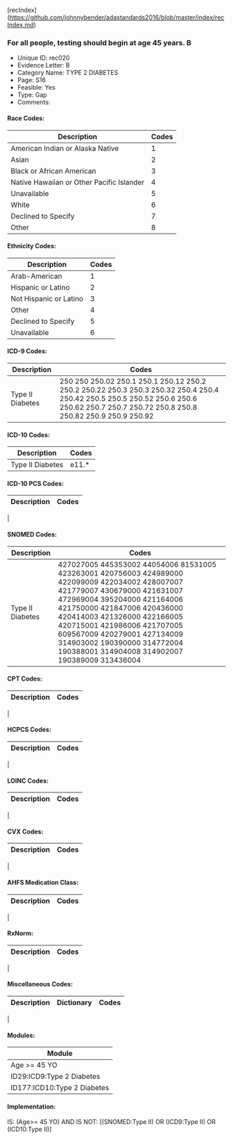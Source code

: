[recIndex] (https://github.com/johnnybender/adastandards2016/blob/master/index/recIndex.md)

### **For all people, testing should begin at age 45 years. B**
* Unique ID: rec020
* Evidence Letter: B
* Category Name: TYPE 2 DIABETES
* Page: S16
* Feasible: Yes
* Type: Gap
* Comments: 

#### Race Codes:

Description | Codes
----------- | -----
American Indian or Alaska Native | 1					
Asian | 2					
Black or African American	| 3					
Native Hawaiian or Other Pacific Islander | 4
Unavailable	| 5
White	| 6
Declined to Specify	| 7					
Other	| 8					

#### Ethnicity Codes:

Description | Codes
----------- | -----
Arab-American	| 1
Hispanic or Latino | 2
Not Hispanic or Latino	| 3
Other	| 4
Declined to Specify	| 5
Unavailable	| 6

#### ICD-9 Codes:

Description | Codes
----------- | -----
Type II Diabetes | 250	250	250.02	250.1	250.1	250.12	250.2	250.2	250.22	250.3	250.3	250.32	250.4	250.4	250.42	250.5	250.5	250.52	250.6	250.6	250.62	250.7	250.7	250.72	250.8	250.8	250.82	250.9	250.9	250.92

#### ICD-10 Codes:

Description | Codes
----------- | -----
Type II Diabetes | e11.*

#### ICD-10 PCS Codes:

Description | Codes
----------- | -----
|

#### SNOMED Codes:

Description | Codes
----------- | -----
Type II Diabetes | 427027005	445353002	44054006	81531005	423263001	420756003	424989000	422099009	422034002	428007007	421779007	430679000	421631007	472969004	395204000	421164006	421750000	421847006	420436000	420414003	421326000	422166005	420715001	421986006	421707005	609567009	420279001	427134009	314903002	190390000	314772004	190388001	314904008	314902007	190389009	313436004

#### CPT Codes:

Description | Codes
----------- | -----
|

#### HCPCS Codes:

Description | Codes
----------- | -----
|

#### LOINC Codes:

Description | Codes
----------- | -----
|

#### CVX Codes:

Description | Codes
----------- | -----
|

#### AHFS Medication Class:

Description | Codes
----------- | -----
|

#### RxNorm:

Description | Codes
----------- | -----
|

#### Miscellaneous Codes:

Description | Dictionary | Codes
----------- | ---------- | -----
|

#### Modules:

Module |
------ |
Age >= 45 YO |
ID29:ICD9:Type 2 Diabetes |
ID177:ICD10:Type 2 Diabetes |

#### Implementation:

IS: (Age>= 45 YO)
AND
IS NOT: [(SNOMED:Type II) OR (ICD9:Type II) OR (ICD10:Type II)]

